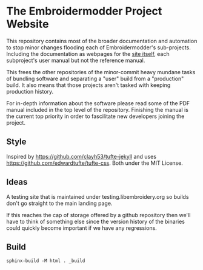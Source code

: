 # The Embroidermodder Project Website

This repository contains most of the broader documentation and automation to
stop minor changes flooding each of Embroidermodder's sub-projects. Including
the documentation as webpages for the
[site itself](https://www.libembroidery.org), each subproject's user manual but
not the reference manual.

This frees the other repositories of the minor-commit heavy mundane tasks of
bundling software and separating a "user" build from a "production" build. It
also means that those projects aren't tasked with keeping production history.

For in-depth information about the software please read some of the PDF manual
included in the top level of the repository. Finishing the manual is the current
top priority in order to fascilitate new developers joining the project.

## Style

Inspired by https://github.com/clayh53/tufte-jekyll and uses
https://github.com/edwardtufte/tufte-css. Both under the MIT License.

## Ideas

A testing site that is maintained under testing.libembroidery.org so builds
don't go straight to the main landing page.

If this reaches the cap of storage offered by a github repository then we'll
have to think of something else since the version history of the binaries could
quickly become important if we have any regressions.

## Build

    sphinx-build -M html . _build

